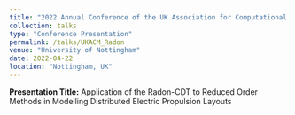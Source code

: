 ```yaml
---
title: "2022 Annual Conference of the UK Association for Computational Mechanics"
collection: talks
type: "Conference Presentation"
permalink: /talks/UKACM_Radon
venue: "University of Nottingham"
date: 2022-04-22
location: "Nottingham, UK"
---
```


<b>Presentation Title:</b> Application of the Radon-CDT to Reduced Order Methods in Modelling Distributed Electric Propulsion Layouts
